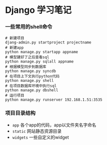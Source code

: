 # Django 学习笔记

### 一些常用的shell命令


	# 新建项目
	djang-admin.py startproject projectname
	# 新建app
	python manage.py startapp appname
	# 模型建好了之后查看sql
	python manage.py sqlall appname
	# 根据模型同步到数据库
	python manage.py syncdb
	# 在项目上下文执行python代码
	python manage.py shell
	# 在项目数据库环境中执行sql
	python manage.py dbshell
	# 运行项目
	python manage.py runserver 192.168.1.51:3535

### 项目目录结构

* `app` 各个app的代码，app以文件夹名字命名 
* `static` 网站静态资源目录
* `widgets` 一些自定义的widget 